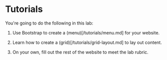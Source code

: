 # Tutorials

You're going to do the following in this lab:

1. Use Bootstrap to create a (menu)[/tutorials/menu.md] for your website.

1. Learn how to create a (grid)[/tutorials/grid-layout.md] to lay out content.

1. On your own, fill out the rest of the website to meet the lab rubric.
